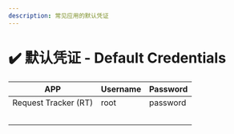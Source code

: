 ```yaml
---
description: 常见应用的默认凭证
---
```


# ✔️ 默认凭证 - Default Credentials

| APP                  | Username | Password |
| -------------------- | -------- | -------- |
| Request Tracker (RT) | root     | password |
|                      |          |          |
|                      |          |          |
|                      |          |          |
|                      |          |          |
|                      |          |          |
